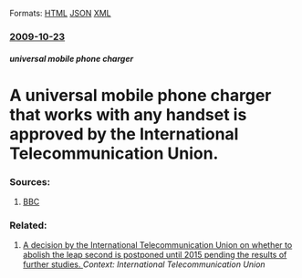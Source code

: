 
Formats: [HTML](/news/2009/10/23/a-universal-mobile-phone-charger-that-works-with-any-handset-is-approved-by-the-international-telecommunication-union.html)  [JSON](/news/2009/10/23/a-universal-mobile-phone-charger-that-works-with-any-handset-is-approved-by-the-international-telecommunication-union.json)  [XML](/news/2009/10/23/a-universal-mobile-phone-charger-that-works-with-any-handset-is-approved-by-the-international-telecommunication-union.xml)  

### [2009-10-23](/news/2009/10/23/index.md)

##### universal mobile phone charger
#  A universal mobile phone charger that works with any handset is approved by the International Telecommunication Union. 




### Sources:

1. [BBC](http://news.bbc.co.uk/2/hi/technology/8323018.stm)

### Related:

1. [A decision by the International Telecommunication Union on whether to abolish the leap second is postponed until 2015 pending the results of further studies. ](/news/2012/01/19/a-decision-by-the-international-telecommunication-union-on-whether-to-abolish-the-leap-second-is-postponed-until-2015-pending-the-results-of.md) _Context: International Telecommunication Union_
